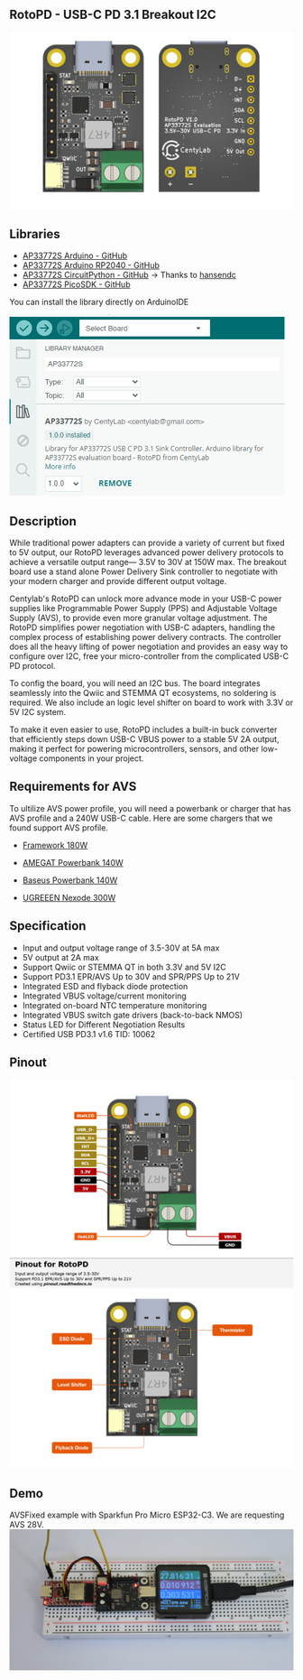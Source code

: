 
## RotoPD - USB-C PD 3.1 Breakout I2C
![Render](./Documents/BothSide_Render.png)

## Libraries
- [AP33772S Arduino - GitHub](https://github.com/CentyLab/AP33772S-CentyLab)
- [AP33772S Arduino RP2040 - GitHub](https://github.com/CentyLab/AP33772S-Cpp)
- [AP33772S CircuitPython - GitHub](https://github.com/hansendc/CircuitPython_AP33772s/) -> Thanks to [hansendc](https://github.com/hansendc)
- [AP33772S PicoSDK - GitHub]()

You can install the library directly on ArduinoIDE

![AP33772SLib](./Documents/AP33772S_ArduinoLib.png)

## Description

While traditional power adapters can provide a variety of current but fixed to 5V output, our RotoPD leverages advanced power delivery protocols to achieve a versatile output range— 3.5V to 30V at 150W max. The breakout board use a stand alone Power Delivery Sink controller to negotiate with your modern charger and provide different output voltage.

Centylab's RotoPD can unlock more advance mode in your USB-C power supplies like Programmable Power Supply (PPS) and Adjustable Voltage Supply (AVS), to provide even more granular voltage adjustment. The RotoPD simplifies power negotiation with USB-C adapters, handling the complex process of establishing power delivery contracts. The controller does all the heavy lifting of power negotiation and provides an easy way to configure over I2C, free your micro-controller from the complicated USB-C PD protocol.

To config the board, you will need an I2C bus. The board integrates seamlessly into the Qwiic and STEMMA QT ecosystems, no soldering is required. We also include an logic level shifter on board to work with 3.3V or 5V I2C system.

To make it even easier to use, RotoPD includes a built-in buck converter that efficiently steps down USB-C VBUS power to a stable 5V 2A output, making it perfect for powering microcontrollers, sensors, and other low-voltage components in your project.

## Requirements for AVS
To ultilize AVS power profile, you will need a powerbank or charger that has AVS profile and a 240W USB-C cable. Here are some chargers that we found support AVS profile.

+ [Framework 180W](https://frame.work/products/16-power-adapter)

+ [AMEGAT Powerbank 140W](https://www.amazon.com/AMEGAT-27600mAh-Portable-Recharge-Compatible/dp/B0CC2CGD3L)

+ [Baseus Powerbank 140W](https://www.amazon.com/Baseus-Portable-Charger-24000mAh-Charging/dp/B0CH8D2YHZ)

+ [UGREEEN Nexode 300W](https://www.amazon.com/UGREEN-Charger-Charging-Station-Compatible/dp/B0DBZY57ZF)

## Specification
+ Input and output voltage range of 3.5-30V at 5A max
+ 5V output at 2A max
+ Support Qwiic or STEMMA QT in both 3.3V and 5V I2C
+ Support PD3.1 EPR/AVS Up to 30V and SPR/PPS Up to 21V
+ Integrated ESD and flyback diode protection
+ Integrated VBUS voltage/current monitoring
+ Integrated on-board NTC temperature monitoring
+ Integrated VBUS switch gate drivers (back-to-back NMOS)
+ Status LED for Different Negotiation Results
+ Certified USB PD3.1 v1.6  TID: 10062

## Pinout
![Pinout](./Documents/RotoPD_Pinout.png)
![Components](./Documents/RotoPD_Components.png)

## Demo
AVSFixed example with Sparkfun Pro Micro ESP32-C3. We are requesting AVS 28V.
![ESP32C3-28V](./Documents/Demo-ESP32C2-28V.JPG)